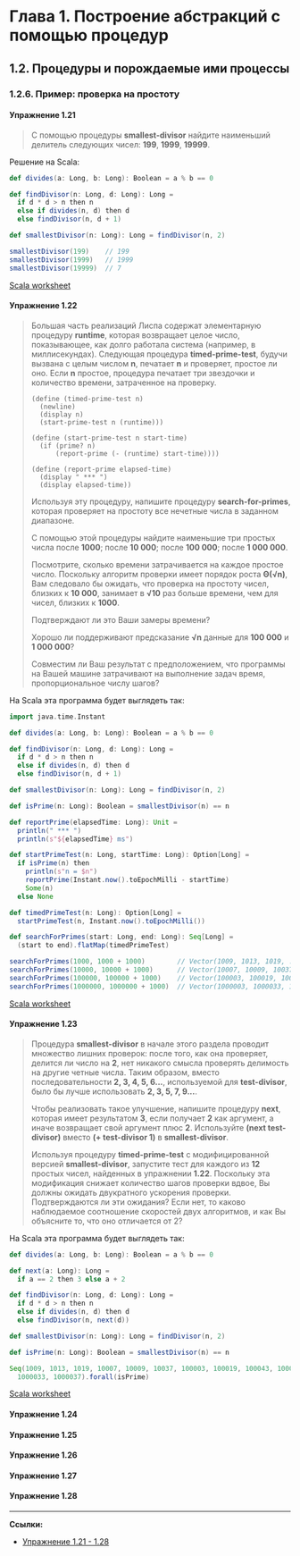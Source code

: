 # Глава 1. Построение абстракций с помощью процедур

## 1.2. Процедуры и порождаемые ими процессы

### 1.2.6. Пример: проверка на простоту

#### Упражнение 1.21

> С помощью процедуры **smallest-divisor** найдите наименьший делитель следующих чисел: **199**, **1999**, **19999**.

Решение на Scala:

```scala
def divides(a: Long, b: Long): Boolean = a % b == 0

def findDivisor(n: Long, d: Long): Long =
  if d * d > n then n
  else if divides(n, d) then d
  else findDivisor(n, d + 1)

def smallestDivisor(n: Long): Long = findDivisor(n, 2)

smallestDivisor(199)    // 199
smallestDivisor(1999)   // 1999
smallestDivisor(19999)  // 7
```

[Scala worksheet](https://gitflic.ru/project/artemkorsakov/scalabook/blob?file=examples%2Fsrc%2Fmain%2Fscala%2Fbooks%2Fsicp%2FExercise1-21.worksheet.sc)

#### Упражнение 1.22

> Большая часть реализаций Лиспа содержат элементарную процедуру **runtime**, которая возвращает целое число, 
> показывающее, как долго работала система (например, в миллисекундах). 
> Следующая процедура **timed-prime-test**, будучи вызвана с целым числом **n**, печатает **n** и проверяет, простое ли оно. 
> Если **n** простое, процедура печатает три звездочки и количество времени, затраченное на проверку.
>
> ```
> (define (timed-prime-test n)
>   (newline)
>   (display n)
>   (start-prime-test n (runtime)))
> 
> (define (start-prime-test n start-time)
>   (if (prime? n)
>       (report-prime (- (runtime) start-time))))
> 
> (define (report-prime elapsed-time)
>   (display " *** ")
>   (display elapsed-time))
> ```
> 
> Используя эту процедуру, напишите процедуру **search-for-primes**, 
> которая проверяет на простоту все нечетные числа в заданном диапазоне. 
> 
> С помощью этой процедуры найдите наименьшие три простых числа после **1000**; 
> после **10 000**; после **100 000**; после **1 000 000**. 
> 
> Посмотрите, сколько времени затрачивается на каждое простое число. 
> Поскольку алгоритм проверки имеет порядок роста **Θ(√n)**, Вам следовало бы ожидать, 
> что проверка на простоту чисел, близких к **10 000**,
> занимает в **√10** раз больше времени, чем для чисел, близких к **1000**. 
> 
> Подтверждают ли это Ваши замеры времени? 
> 
> Хорошо ли поддерживают предсказание **√n** данные для **100 000** и **1 000 000**?
> 
> Совместим ли Ваш результат с предположением, 
> что программы на Вашей машине затрачивают на выполнение задач время, пропорциональное числу шагов?

На Scala эта программа будет выглядеть так:

```scala
import java.time.Instant

def divides(a: Long, b: Long): Boolean = a % b == 0

def findDivisor(n: Long, d: Long): Long =
  if d * d > n then n
  else if divides(n, d) then d
  else findDivisor(n, d + 1)

def smallestDivisor(n: Long): Long = findDivisor(n, 2)

def isPrime(n: Long): Boolean = smallestDivisor(n) == n

def reportPrime(elapsedTime: Long): Unit =
  println(" *** ")
  println(s"${elapsedTime} ms")

def startPrimeTest(n: Long, startTime: Long): Option[Long] =
  if isPrime(n) then
    println(s"n = $n")
    reportPrime(Instant.now().toEpochMilli - startTime)
    Some(n)
  else None

def timedPrimeTest(n: Long): Option[Long] =
  startPrimeTest(n, Instant.now().toEpochMilli())

def searchForPrimes(start: Long, end: Long): Seq[Long] =
  (start to end).flatMap(timedPrimeTest)

searchForPrimes(1000, 1000 + 1000)        // Vector(1009, 1013, 1019, ...)
searchForPrimes(10000, 10000 + 1000)      // Vector(10007, 10009, 10037, ...)
searchForPrimes(100000, 100000 + 1000)    // Vector(100003, 100019, 100043, ...)
searchForPrimes(1000000, 1000000 + 1000)  // Vector(1000003, 1000033, 1000037, ...)
```

[Scala worksheet](https://gitflic.ru/project/artemkorsakov/scalabook/blob?file=examples%2Fsrc%2Fmain%2Fscala%2Fbooks%2Fsicp%2FExercise1-22.worksheet.sc)

#### Упражнение 1.23

> Процедура **smallest-divisor** в начале этого раздела проводит множество лишних проверок: 
> после того, как она проверяет, делится ли число на **2**, нет никакого смысла проверять делимость на другие четные числа. 
> Таким образом, вместо последовательности **2, 3, 4, 5, 6...**, используемой для **test-divisor**, 
> было бы лучше использовать **2, 3, 5, 7, 9...**. 
> 
> Чтобы реализовать такое улучшение, напишите процедуру **next**, которая имеет результатом **3**, 
> если получает **2** как аргумент, а иначе возвращает свой аргумент плюс **2**. 
> Используйте **(next test-divisor)** вместо **(+ test-divisor 1)** в **smallest-divisor**. 
> 
> Используя процедуру **timed-prime-test** с модифицированной версией **smallest-divisor**, 
> запустите тест для каждого из **12** простых чисел, найденных в упражнении **1.22**. 
> Поскольку эта модификация снижает количество шагов проверки вдвое, Вы должны ожидать двукратного ускорения проверки. 
> Подтверждаются ли эти ожидания? 
> Если нет, то каково наблюдаемое соотношение скоростей двух алгоритмов, и как Вы объясните то, что оно отличается от 2?

На Scala эта программа будет выглядеть так:

```scala
def divides(a: Long, b: Long): Boolean = a % b == 0

def next(a: Long): Long =
  if a == 2 then 3 else a + 2

def findDivisor(n: Long, d: Long): Long =
  if d * d > n then n
  else if divides(n, d) then d
  else findDivisor(n, next(d))

def smallestDivisor(n: Long): Long = findDivisor(n, 2)

def isPrime(n: Long): Boolean = smallestDivisor(n) == n

Seq(1009, 1013, 1019, 10007, 10009, 10037, 100003, 100019, 100043, 1000003,
  1000033, 1000037).forall(isPrime)
```

[Scala worksheet](https://gitflic.ru/project/artemkorsakov/scalabook/blob?file=examples%2Fsrc%2Fmain%2Fscala%2Fbooks%2Fsicp%2FExercise1-23.worksheet.sc)



#### Упражнение 1.24

#### Упражнение 1.25

#### Упражнение 1.26

#### Упражнение 1.27

#### Упражнение 1.28



---

**Ссылки:**
- [Упражнение 1.21 - 1.28](https://web.mit.edu/6.001/6.037/sicp.pdf#page=98)
